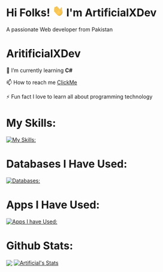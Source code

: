 
# Hi  Folks! <img src="https://raw.githubusercontent.com/ArtificialXDev/ArtificialXDev/master/wave.gif" width="30px" height="30px" /> I'm ArtificialXDev
A passionate Web developer from Pakistan

# AritificialXDev

🌱 I’m currently learning **C#**

📫 How to reach me [ClickMe](mailto:pinepatelllc@gmail.com)

⚡ Fun fact I love to learn all about programming technology
# My Skills:
[![My Skills:](https://skillicons.dev/icons?i=js,html,css,py,nodejs,lua,tailwind,svelte,npm,pnpm,nextjs,netlify,materialui,md,flask,firebase,express,django,discordjs,appwrite,cs,dotnet)](https://skillicons.dev)

# Databases I Have Used:
[![Databases:](https://skillicons.dev/icons?i=mongodb,firebase,appwrite,mysql,sqlite,supabase)](https://skillicons.dev)

# Apps I Have Used:
[![Apps I have Used:](https://skillicons.dev/icons?i=wordpress,windows,vscode,vercel,unity,twitter,sublime,robloxstudio,replit,rider,pycharm,powershell,ps,gmail,github,git,gamemakerstudio,discord,atom,androidstudio,anaconda)](https://skillicons.dev)

# Github Stats:
<img align="center" src="https://github-readme-stats.vercel.app/api/top-langs/?username=ArtificialXDev&theme=dark" />
<a href="https://github.com/ArtificialXDev/ArtificialXDev">
  <img align="center" src="https://github-readme-stats.vercel.app/api?username=ArtificialXDev&show_icons=true&line_height=27&count_private=true&title_color=ffffff&text_color=c9cacc&icon_color=2bbc8a&bg_color=1d1f21" alt="Artificial's Stats" />
</a>
